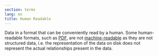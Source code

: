 ```yaml
---
section: terms
lang: en
title: Human Readable
---
```


Data in a format that can be conveniently read by a human. Some human-readable formats, such as [PDF](../pdf/), are not [machine-readable](../machine-readable/) as they are not structured data, i.e. the representation of the data on disk does not represent the actual relationships present in the data.
